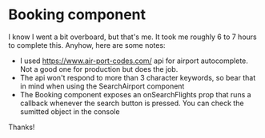 # Booking component

I know I went a bit overboard, but that's me.
It took me roughly 6 to 7 hours to complete this.
Anyhow, here are some notes:

* I used https://www.air-port-codes.com/ api for airport 
  autocomplete. Not a good one for production but does the job.
* The api won't respond to more than 3 character keywords, so
bear that in mind when using the SearchAirport component
* The Booking component exposes an onSearchFlights prop that runs
a callback whenever the search button is pressed. You can check the
sumitted object in the console
  
Thanks!
